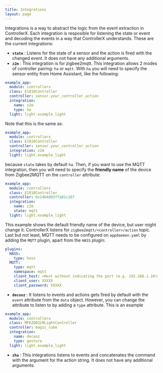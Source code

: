 ```yaml
---
title: Integrations
layout: page
---
```


Integrations is a way to abstract the logic from the event extraction in ControllerX. Each integration is resposible for listening the state or event and decoding the events in a way that ControllerX understands. These are the current integrations:

- **`state`** : Listens for the state of a sensor and the action is fired with the changed event. It does not have any additional arguments.
- **`z2m`** : This integration is for zigbee2mqtt. This integration allows 2 modes of controller pairing: `ha` or `mqtt`. With `ha` you will need to specify the sensor entity from Home Assistant, like the following:

```yaml
example_app:
  module: controllerx
  class: E1810Controller
  controller: sensor.your_controller_action
  integration:
    name: z2m
    type: ha
  light: light.example_light
```

Note that this is the same as:

```yaml
example_app:
  module: controllerx
  class: E1810Controller
  controller: sensor.your_controller_action
  integration: z2m
  light: light.example_light
```

because `state` takes by default `ha`. Then, if you want to use the MQTT integration, then you will need to specify the **friendly name** of the device from Zigbee2MQTT on the `controller` attribute:

```yaml
example_app:
  module: controllerx
  class: E1810Controller
  controller: 0x14b4883ffa81c167
  integration:
    name: z2m
    state: mqtt
  light: light.example_light
```

This example shows the default friendly name of the device, but user might change it. ControllerX listens for `zigbee2mqtt/<controller>/action` topic. Last but not least, MQTT needs to be configured on `appdaemon.yaml` by adding the `MQTT` plugin, apart from the `HASS` plugin:

```yaml
plugins:
  HASS:
    type: hass
  MQTT:
    type: mqtt
    namespace: mqtt
    client_host: <Host without indicating the port (e.g. 192.168.1.10)>
    client_user: XXXXX
    client_password: XXXXX
```

- **`deconz`** : It listens to events and actions gets fired by default with the `event` attribute from the `data` object. However, you can change the attribute to listen to by adding a `type` attribute. This is an example

```yaml
example_app:
  module: controllerx
  class: MFKZQ01LMLightController
  controller: magic_cube
  integration:
    name: deconz
    type: gesture
  light: light.example_light
```

- **`zha`** : This integrations listens to events and concatenates the command with the argument for the action string. It does not have any additional arguments.
